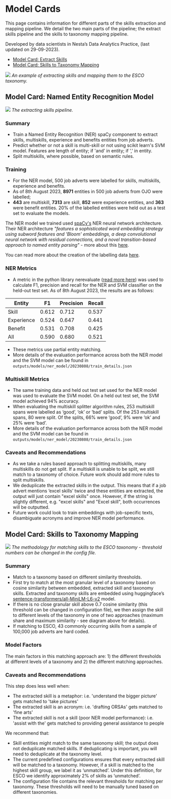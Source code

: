 # Model Cards

This page contains information for different parts of the skills extraction and mapping pipeline. We detail the two main parts of the pipeline; the extract skills pipeline and the skills to taxonomy mapping pipeline.

Developed by data scientists in Nesta’s Data Analytics Practice, (last updated on 29-09-2023).

- [Model Card: Extract Skills](extract_skills_card)
- [Model Card: Skills to Taxonomy Mapping](mapping_card)

![](../../outputs/reports/figures/overview_example.png)
_An example of extracting skills and mapping them to the ESCO taxonomy._

## Model Card: Named Entity Recognition Model <a name="extract_skills_card"></a>

![](../../outputs/reports/figures/predict_flow.png)
_The extracting skills pipeline._

### Summary

- Train a Named Entity Recognition (NER) spaCy component to extract skills, multiskills, experience and benefits entities from job adverts.
- Predict whether or not a skill is multi-skill or not using scikit learn's SVM model. Features are length of entity; if 'and' in entity; if ',' in entity.
- Split multiskills, where possible, based on semantic rules.

### Training

- For the NER model, 500 job adverts were labelled for skills, multiskills, experience and benefits.
- As of 8th August 2023, **8971** entities in 500 job adverts from OJO were labelled;
- **443** are multiskill, **7313** are skill, **852** were experience entities, and **363** were benefit entities. 20% of the labelled entities were held out as a test set to evaluate the models.

The NER model we trained used [spaCy's](https://spacy.io/) NER neural network architecture. Their NER architecture _"features a sophisticated word embedding strategy using subword features and 'Bloom' embeddings, a deep convolutional neural network with residual connections, and a novel transition-based approach to named entity parsing"_ - more about this [here](https://spacy.io/universe/project/video-spacys-ner-model).

You can read more about the creation of the labelling data [here](./labelling.md).

### NER Metrics

- A metric in the python library nerevaluate ([read more here](https://pypi.org/project/nervaluate/)) was used to calculate F1, precision and recall for the NER and SVM classifier on the held-out test set. As of 8th August 2023, the results are as follows:

| Entity     | F1    | Precision | Recall |
| ---------- | ----- | --------- | ------ |
| Skill      | 0.612 | 0.712     | 0.537  |
| Experience | 0.524 | 0.647     | 0.441  |
| Benefit    | 0.531 | 0.708     | 0.425  |
| All        | 0.590 | 0.680     | 0.521  |

- These metrics use partial entity matching.
- More details of the evaluation performance across both the NER model and the SVM model can be found in `outputs/models/ner_model/20230808/train_details.json`

### Multiskill Metrics

- The same training data and held out test set used for the NER model was used to evaluate the SVM model. On a held out test set, the SVM model achieved 94% accuracy.
- When evaluating the multiskill splitter algorithm rules, 253 multiskill spans were labelled as ‘good’, ‘ok’ or ‘bad’ splits. Of the 253 multiskill spans, 80 were split. Of the splits, 66% were ‘good’, 9% were ‘ok’ and 25% were ‘bad’.
- More details of the evaluation performance across both the NER model and the SVM model can be found in `outputs/models/ner_model/20230808/train_details.json`

### Caveats and Recommendations

- As we take a rules based approach to splitting multiskills, many multiskills do not get split. If a multiskill is unable to be split, we still match to a taxonomy of choice. Future work should add more rules to split multiskills.
- We deduplicate the extracted skills in the output. This means that if a job advert mentions ‘excel skills’ twice and these entities are extracted, the output will just contain "excel skills" once. However, if the string is slightly different, e.g. "excel skills" and "Excel skill", both occurrences will be outputted.
- Future work could look to train embeddings with job-specific texts, disambiguate acronyms and improve NER model performance.

## Model Card: Skills to Taxonomy Mapping <a name="mapping_card"></a>

![](../../outputs/reports/figures/match_flow.png)
_The methodology for matching skills to the ESCO taxonomy - threshold numbers can be changed in the config file._

### Summary

- Match to a taxonomy based on different similarity thresholds.
- First try to match at the most granular level of a taxonomy based on cosine similarity between embedded, extracted skill and taxonomy skills. Extracted and taxonomy skills are embedded using huggingface’s [sentence-transformers/all-MiniLM-L6-v2](https://huggingface.co/sentence-transformers/all-MiniLM-L6-v2) model.
- If there is no close granular skill above 0.7 cosine similarity (this threshold can be changed in configuration file), we then assign the skill to different levels of the taxonomy in one of two approaches (maximum share and maximum similarity - see diagram above for details).
- If matching to ESCO, 43 commonly occurring skills from a sample of 100,000 job adverts are hard coded.

### Model Factors

The main factors in this matching approach are: 1) the different thresholds at different levels of a taxonomy and 2) the different matching approaches.

### Caveats and Recommendations

This step does less well when:

- The extracted skill is a metaphor: i.e. 'understand the bigger picture' gets matched to 'take pictures'
- The extracted skill is an acronym: i.e. 'drafting ORSAs' gets matched to 'fine arts'
- The extracted skill is not a skill (poor NER model performance): i.e. 'assist with the' gets matched to providing general assistance to people

We recommend that:

- Skill entities might match to the same taxonomy skill; the output does not deduplicate matched skills. If deduplicating is important, you will need to deduplicate at the taxonomy level.
- The current predefined configurations ensures that every extracted skill will be matched to a taxonomy. However, if a skill is matched to the highest skill group, we label it as ‘unmatched’. Under this definition, for ESCO we identify approximately 2% of skills as ‘unmatched’.
- The configuration file contains the relevant thresholds for matching per taxonomy. These thresholds will need to be manually tuned based on different taxonomies.
